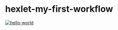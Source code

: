 # hexlet-my-first-workflow
[![hello-world](https://github.com/Nea1o/hexlet-my-first-workflow/actions/workflows/main.yml/badge.svg)](https://github.com/Nea1o/hexlet-my-first-workflow/actions/workflows/main.yml)